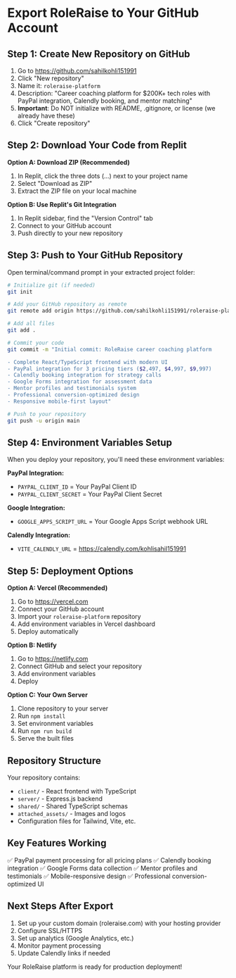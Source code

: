 # Export RoleRaise to Your GitHub Account

## Step 1: Create New Repository on GitHub

1. Go to https://github.com/sahilkohli151991
2. Click "New repository"
3. Name it: `roleraise-platform`
4. Description: "Career coaching platform for $200K+ tech roles with PayPal integration, Calendly booking, and mentor matching"
5. **Important**: Do NOT initialize with README, .gitignore, or license (we already have these)
6. Click "Create repository"

## Step 2: Download Your Code from Replit

**Option A: Download ZIP (Recommended)**
1. In Replit, click the three dots (...) next to your project name
2. Select "Download as ZIP"
3. Extract the ZIP file on your local machine

**Option B: Use Replit's Git Integration**
1. In Replit sidebar, find the "Version Control" tab
2. Connect to your GitHub account
3. Push directly to your new repository

## Step 3: Push to Your GitHub Repository

Open terminal/command prompt in your extracted project folder:

```bash
# Initialize git (if needed)
git init

# Add your GitHub repository as remote
git remote add origin https://github.com/sahilkohli151991/roleraise-platform.git

# Add all files
git add .

# Commit your code
git commit -m "Initial commit: RoleRaise career coaching platform

- Complete React/TypeScript frontend with modern UI
- PayPal integration for 3 pricing tiers ($2,497, $4,997, $9,997)
- Calendly booking integration for strategy calls
- Google Forms integration for assessment data
- Mentor profiles and testimonials system
- Professional conversion-optimized design
- Responsive mobile-first layout"

# Push to your repository
git push -u origin main
```

## Step 4: Environment Variables Setup

When you deploy your repository, you'll need these environment variables:

**PayPal Integration:**
- `PAYPAL_CLIENT_ID` = Your PayPal Client ID
- `PAYPAL_CLIENT_SECRET` = Your PayPal Client Secret

**Google Integration:**
- `GOOGLE_APPS_SCRIPT_URL` = Your Google Apps Script webhook URL

**Calendly Integration:**
- `VITE_CALENDLY_URL` = https://calendly.com/kohlisahil151991

## Step 5: Deployment Options

**Option A: Vercel (Recommended)**
1. Go to https://vercel.com
2. Connect your GitHub account
3. Import your `roleraise-platform` repository
4. Add environment variables in Vercel dashboard
5. Deploy automatically

**Option B: Netlify**
1. Go to https://netlify.com
2. Connect GitHub and select your repository
3. Add environment variables
4. Deploy

**Option C: Your Own Server**
1. Clone repository to your server
2. Run `npm install`
3. Set environment variables
4. Run `npm run build`
5. Serve the built files

## Repository Structure

Your repository contains:
- `client/` - React frontend with TypeScript
- `server/` - Express.js backend
- `shared/` - Shared TypeScript schemas
- `attached_assets/` - Images and logos
- Configuration files for Tailwind, Vite, etc.

## Key Features Working

✅ PayPal payment processing for all pricing plans
✅ Calendly booking integration
✅ Google Forms data collection
✅ Mentor profiles and testimonials
✅ Mobile-responsive design
✅ Professional conversion-optimized UI

## Next Steps After Export

1. Set up your custom domain (roleraise.com) with your hosting provider
2. Configure SSL/HTTPS
3. Set up analytics (Google Analytics, etc.)
4. Monitor payment processing
5. Update Calendly links if needed

Your RoleRaise platform is ready for production deployment!